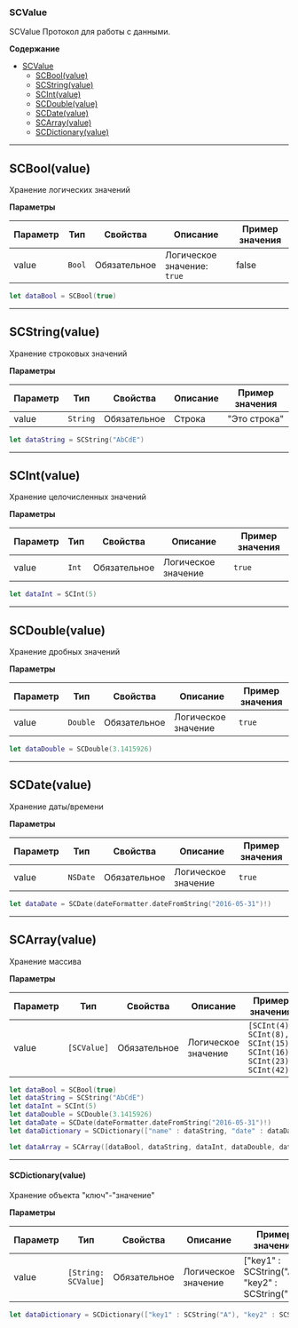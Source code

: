 <a name="SCValue"></a>

### SCValue
SCValue
Протокол для работы с данными.

**Содержание**
* [SCValue](#SCValue)
    * [SCBool(value)](#SCBool)
    * [SCString(value)](#SCString) 
    * [SCInt(value)](#SCInt)
    * [SCDouble(value)](#SCDouble)  
    * [SCDate(value)](#SCDate) 
    * [SCArray(value)](#SCArray) 
    * [SCDictionary(value)](#SCDictionary)

--------------------------------------------------------------------------------------------------------------------------------------------------------------------------------------------
<a name="SCBool"></a> 

## SCBool(value)

Хранение логических значений

**Параметры**

| Параметр | Тип | Свойства | Описание | Пример значения |
| --- | --- | --- | --- | --- |
| value | <code>Bool</code> | Обязательное | Логическое значение: <code>true | false</code> | true | 


```SWIFT
let dataBool = SCBool(true)
```

----------------------------------------------------------------------------------------------

<a name="SCString"></a> 

## SCString(value)

Хранение строковых значений


**Параметры**

| Параметр | Тип | Свойства | Описание | Пример значения |
| --- | --- | --- | --- | --- |
| value | <code>String</code> | Обязательное | Cтрока | "Это строка" | 


```SWIFT
let dataString = SCString("AbCdE")
```

----------------------------------------------------------------------------------------------

<a name="SCInt"></a> 

## SCInt(value)

Хранение целочисленных значений

**Параметры**

| Параметр | Тип | Свойства | Описание | Пример значения |
| --- | --- | --- | --- | --- |
| value | <code>Int</code> | Обязательное | Логическое значение | <code>true | false</code> | 


```SWIFT
let dataInt = SCInt(5)
```

----------------------------------------------------------------------------------------------

<a name="SCDouble"></a> 

## SCDouble(value)

Хранение дробных значений

**Параметры**

| Параметр | Тип | Свойства | Описание | Пример значения |
| --- | --- | --- | --- | --- |
| value | <code>Double</code> | Обязательное | Логическое значение | <code>true | false</code> | 


```SWIFT
let dataDouble = SCDouble(3.1415926)
```

----------------------------------------------------------------------------------------------

<a name="SCDate"></a> 

## SCDate(value)

Хранение даты/времени

**Параметры**

| Параметр | Тип | Свойства | Описание | Пример значения |
| --- | --- | --- | --- | --- |
| value | <code>NSDate</code> | Обязательное | Логическое значение | <code>true | false</code> | 


```SWIFT
let dataDate = SCDate(dateFormatter.dateFromString("2016-05-31")!)
```



----------------------------------------------------------------------------------------------

<a name="SCArray"></a> 

## SCArray(value)

Хранение массива

**Параметры**

| Параметр | Тип | Свойства | Описание | Пример значения |
| --- | --- | --- | --- | --- |
| value | <code>[SCValue]</code> | Обязательное | Логическое значение | <code>[SCInt(4), SCInt(8), SCInt(15), SCInt(16), SCInt(23), SCInt(42)]</code> | 


```SWIFT
let dataBool = SCBool(true)
let dataString = SCString("AbCdE")
let dataInt = SCInt(5)
let dataDouble = SCDouble(3.1415926)
let dataDate = SCDate(dateFormatter.dateFromString("2016-05-31")!)
let dataDictionary = SCDictionary(["name" : dataString, "date" : dataDate])

let dataArray = SCArray([dataBool, dataString, dataInt, dataDouble, dataDate, dataDictionary])
```

----------------------------------------------------------------------------------------------

<a name="SCDictionary"></a>

#### SCDictionary(value)

Хранение объекта "ключ"-"значение"

**Параметры**

| Параметр | Тип | Свойства | Описание | Пример значения |
| --- | --- | --- | --- | --- |
| value | <code>[String: SCValue]</code> | Обязательное | Логическое значение | ["key1" : SCString("A"), "key2" : SCString("B")] | 

```SWIFT
let dataDictionary = SCDictionary(["key1" : SCString("A"), "key2" : SCString("B")])
```
